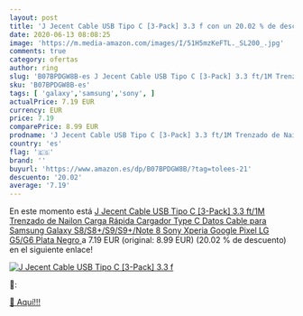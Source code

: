 ```yaml
---
layout: post
title: 'J Jecent Cable USB Tipo C [3-Pack] 3.3 f con un 20.02 % de descuento'
date: 2020-06-13 08:08:25
image: 'https://m.media-amazon.com/images/I/51H5mzKeFTL._SL200_.jpg'
comments: true
category: ofertas
author: ring
slug: 'B07BPDGW8B-es J Jecent Cable USB Tipo C [3-Pack] 3.3 ft/1M Trenzado de...'
sku: 'B07BPDGW8B-es'
tags: [ 'galaxy','samsung','sony', ]
actualPrice: 7.19 EUR
currency: EUR
price: 7.19
comparePrice: 8.99 EUR
prodname: 'J Jecent Cable USB Tipo C [3-Pack] 3.3 ft/1M Trenzado de Nailon Carga Rápida Cargador Type C Datos Cable para Samsung Galaxy S8/S8+/S9/S9+/Note 8 Sony Xperia Google Pixel LG G5/G6  Plata Negro '
country: 'es'
flag: '🇪🇸'
brand: ''
buyurl: 'https://www.amazon.es/dp/B07BPDGW8B/?tag=tolees-21'
descuento: '20.02'
average: '7.19'
---
```


En este momento está [J Jecent Cable USB Tipo C [3-Pack] 3.3 ft/1M Trenzado de Nailon Carga Rápida Cargador Type C Datos Cable para Samsung Galaxy S8/S8+/S9/S9+/Note 8 Sony Xperia Google Pixel LG G5/G6  Plata Negro ](https://www.amazon.es/dp/B07BPDGW8B/?tag=tolees-21) a 7.19 EUR (original: 8.99 EUR) (20.02 %  de descuento) en el siguiente enlace!

[![J Jecent Cable USB Tipo C [3-Pack] 3.3 f](https://m.media-amazon.com/images/I/51H5mzKeFTL._SL200_.jpg)](https://www.amazon.es/dp/B07BPDGW8B/?tag=tolees-21)

🔎:


[🛒 Aquí!!!](https://www.amazon.es/dp/B07BPDGW8B/?tag=tolees-21)
